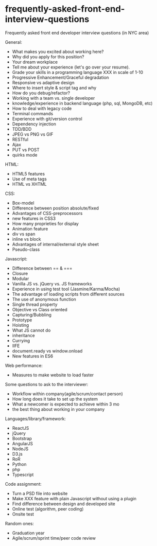 # frequently-asked-front-end-interview-questions
Frequently asked front end developer interview questions (in NYC area)


General:
- What makes you excited about working here?
- Why did you apply for this position?
- Your dream workplace
- Tell me about your experience (let's go over your resume).
- Grade your skills in a programming language XXX in scale of 1-10 
- Progressive Enhancement/Graceful degradation
- Responsive vs adaptive design
- Where to insert style & script tag and why
- How do you debug/refactor?
- Working with a team vs. single developer
- knowledge/experience in backend language (php, sql, MongoDB, etc)
- How to deal with legacy code
- Terminal commands
- Experience with git/version control
- Dependency injection
- TDD/BDD
- JPEG vs PNG vs GIF
- RESTful
- Ajax
- PUT vs POST
- quirks mode


HTML:
- HTML5 features
- Use of meta tags
- HTML vs XHTML


CSS:
- Box-model
- Difference between position absolute/fixed
- Advantages of CSS-preprocessors
- new features in CSS3
- How many proprieties for display
- Animation feature
- div vs span
- inline vs block
- Advantages of internal/external style sheet
- Pseudo-class


Javascript:
- Difference between == & ===
- Closure
- Modular
- Vanilla JS vs. jQuery vs. JS frameworks
- Experience in using test tool (Jasmine/Karma/Mocha)
- The advantage of loading scripts from different sources
- The use of anonymous function
- Single thread property
- Objective vs Class oriented
- Capturing/Bubbling
- Prototype
- Hoisting
- What JS cannot do
- inheritance
- Currying
- IIFE
- document.ready vs window.onload
- New features in ES6



Web performance:
- Measures to make website to load faster
 

Some questions to ask to the interviewer:
- Workflow within company(agile/scrum/contact person)
- How long does it take to set up the system
- What a newcomer is expected to achieve within 3 mo
- the best thing about working in your company



Languages/library/framework:
- ReactJS
- jQuery
- Bootstrap
- AngularJS
- NodeJS
- D3.js
- RoR
- Python
- php
- Typescript




Code assignment:
- Turn a PSD file into website
- Make XXX feature with plain Javascript without using a plugin
- Find difference between design and developed site
- Online test (algorithm, peer coding)
- Onsite test


Random ones:
- Graduation year
- Agile/scrum/sprint time/peer code review
 
